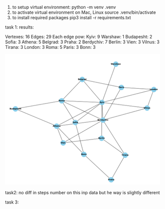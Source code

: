 
1) to setup virtual environment:
python -m venv .venv
2) to activate virtual environment on Mac, Linux
source .venv/bin/activate
3)  to install required packages
pip3 install -r requirements.txt

task 1:
results:

Vertexes: 16
Edges: 29
Each edge pow:
Kyiv: 9
Warshaw: 1
Budapesht: 2
Sofia: 3
Athena: 5
Belgrad: 3
Praha: 2
Berdychiv: 7
Berlin: 3
Vien: 3
Vilnus: 3
Tirana: 3
London: 3
Roma: 5
Paris: 3
Bonn: 3

![AllTheRoadsToBerdychiv.png](AllTheRoadsToBerdychiv.png)


task2: 
no diff in steps number on this inp data but he way is slightly different

task 3: 
